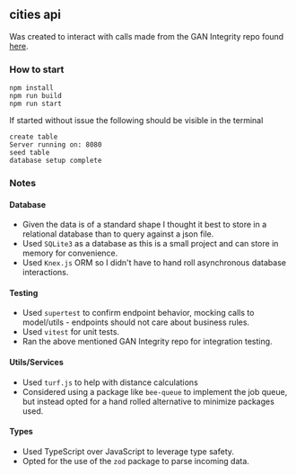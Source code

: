 ## cities api

Was created to interact with calls made from the GAN Integrity repo found [here](https://github.com/gandevops/backend-code-challenge).

### How to start
```
npm install
npm run build
npm run start
```
If started without issue the following should be visible in the terminal
```
create table
Server running on: 8080
seed table
database setup complete
```

### Notes
#### Database
* Given the data is of a standard shape I thought it best to store in a relational database than to query against a json file.
* Used `SQLite3` as a database as this is a small project and can store in memory for convenience.
* Used `Knex.js` ORM so I didn't have to hand roll asynchronous database interactions.
#### Testing
* Used `supertest` to confirm endpoint behavior, mocking calls to model/utils - endpoints should not care about business rules.
* Used `vitest` for unit tests.
* Ran the above mentioned GAN Integrity repo for integration testing.
#### Utils/Services
* Used `turf.js` to help with distance calculations
* Considered using a package like `bee-queue` to implement the job queue, but instead opted for a hand rolled alternative to minimize packages used.
#### Types
* Used TypeScript over JavaScript to leverage type safety.
* Opted for the use of the `zod` package to parse incoming data.

